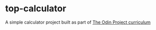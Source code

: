 # top-calculator

A simple calculator project built as part of [The Odin Project curriculum](https://www.theodinproject.com/lessons/foundations-calculator)

